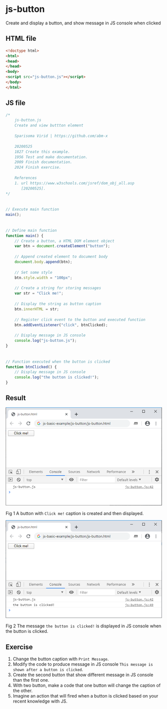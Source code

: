 # js-button
Create and display a button, and show message in JS console when clicked

## HTML file
```html
<!doctype html>
<html>
<head>
</head>
<body>
<script src="js-button.js"></script>
</body>
</html>
```

## JS file
```javascript
/*
	js-button.js
	Create and view buttton element
	
	Sparisoma Virid | https://github.com/abm-x
	
	20200525
	1827 Create this example.
	1956 Test and make documentation.
	2009 Finish documentation.
	2024 Finish exercise.
	
	References
	1. url https://www.w3schools.com/jsref/dom_obj_all.asp
	   [20200525].
*/


// Execute main function
main();


// Define main function
function main() {
	// Create a button, a HTML DOM element object
	var btn = document.createElement("button");
	
	// Append created element to document body
	document.body.append(btn);
	
	// Set some style
	btn.style.width = "100px";
	
	// Create a string for storing messages
	var str = "Click me!";
	
	// Display the string as button caption
	btn.innerHTML = str;
	
	// Register click event to the button and executed function
	btn.addEventListener("click", btnClicked);
	
	// Display message in JS console
	console.log("js-button.js");
}


// Function executed when the button is clicked
function btnClicked() {
	// Display message in JS console
	console.log("the button is clicked!");
}
```

## Result
![](js-button-0.png)

Fig 1 A button with `Click me!` caption is created and then displayed.

![](js-button-1.png)

Fig 2 The message `the button is clicked!` is displayed in JS console when the button is clicked.

## Exercise
1. Change the button caption with `Print Message`.
2. Modify the code to produce message in JS console `This message is shown after a button is clicked`.
3. Create the second button that show different message in JS console than the first one.
4. With two button, make a code that one button will change the caption of the other.
5. Imagine an action that will fired when a button is clicked based on your recent knowledge with JS.